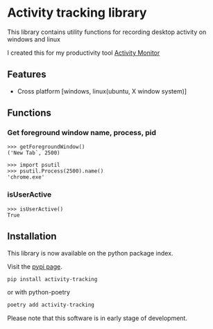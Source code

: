 # Activity tracking library

This library contains utility functions for recording desktop activity on windows and linux

I created this for my productivity tool [Activity Monitor](https://github.com/elpachongco/activity-monitor)

## Features 
- Cross platform [windows, linux(ubuntu, X window system)]

## Functions 

### Get foreground window name, process, pid

```python3
>>> getForegroundWindow()
('New Tab`, 2500)

>>> import psutil
>>> psutil.Process(2500).name()
'chrome.exe'
```

### isUserActive

```python3
>>> isUserActive()
True
```

## Installation

This library is now available on the python package index.

Visit the [pypi page](https://pypi.org/project/activity-tracking/).

```bash
pip install activity-tracking
```

or with python-poetry

```bash
poetry add activity-tracking
```

Please note that this software is in early stage of development. 
